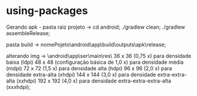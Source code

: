 # using-packages

Gerando apk - pasta raiz projeto -> cd android; ./gradlew clean; ./gradlew assembleRelease;

pasta build -> nomePojeto\android\app\build\outputs\apk\release;

alterando img -> \android\app\ser\main\res\ 
        36 x 36 (0,75 x) para densidade baixa (ldpi)
        48 x 48 (configuração básica de 1,0 x) para densidade média (mdpi)
        72 x 72 (1,5 x) para densidade alta (hdpi)
        96 x 96 (2,0 x) para densidade extra-alta (xhdpi)
        144 x 144 (3,0 x) para densidade extra-extra-alta (xxhdpi)
        192 x 192 (4,0 x) para densidade extra-extra-extra-alta (xxxhdpi);
